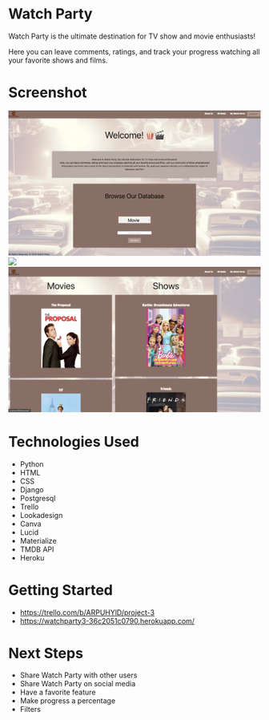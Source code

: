 # Watch Party
Watch Party is the ultimate destination for TV show and movie enthusiasts!

Here you can leave comments, ratings, and track your progress watching all your favorite shows and films. 

# Screenshot

<img src="Welcome.png">
<img src="AllMedia.png">
<img src="MyWatchParty.png">

# Technologies Used

- Python
- HTML
- CSS
- Django
- Postgresql
- Trello
- Lookadesign
- Canva
- Lucid
- Materialize
- TMDB API
- Heroku

# Getting Started

- https://trello.com/b/ARPUHYlD/project-3
- https://watchparty3-36c2051c0790.herokuapp.com/

# Next Steps

- Share Watch Party with other users
- Share Watch Party on social media
- Have a favorite feature
- Make progress a percentage
- Filters